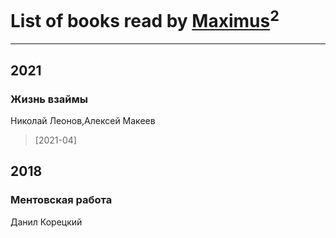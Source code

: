 # List of books read by [Maximus](http://vk.com/id468075371)<sup>2</sup>
---

## 2021

### Жизнь взаймы
Николай Леонов,Алексей Макеев
> [2021-04] 



## 2018

### Ментовская работа
Данил Корецкий




